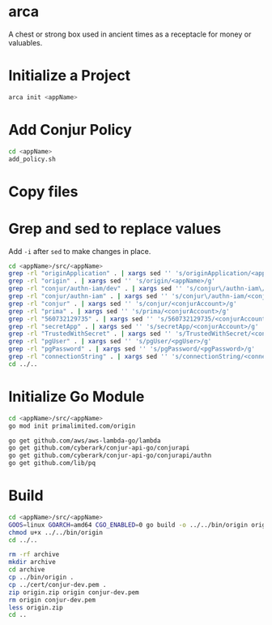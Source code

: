 # arca
A chest or strong box used in ancient times as a receptacle for money or valuables.

# Initialize a Project
```bash
arca init <appName>
```

# Add Conjur Policy
```bash
cd <appName>
add_policy.sh
```

# Copy files

# Grep and sed to replace values
Add `-i` after `sed` to make changes in place.
```bash
cd <appName>/src/<appName>
grep -rl "originApplication" . | xargs sed '' 's/originApplication/<appName>/g'
grep -rl "origin" . | xargs sed '' 's/origin/<appName>/g'
grep -rl "conjur/authn-iam/dev" . | xargs sed '' 's/conjur\/authn-iam\/dev/<conjurAccount>/g'
grep -rl "conjur/authn-iam" . | xargs sed '' 's/conjur\/authn-iam/<conjurAccount>/g'
grep -rl "conjur" . | xargs sed '' 's/conjur/<conjurAccount>/g'
grep -rl "prima" . | xargs sed '' 's/prima/<conjurAccount>/g'
grep -rl "560732129735" . | xargs sed '' 's/560732129735/<conjurAccount>/g'
grep -rl "secretApp" . | xargs sed '' 's/secretApp/<conjurAccount>/g'
grep -rl "TrustedWithSecret" . | xargs sed '' 's/TrustedWithSecret/<conjurAccount>/g'
grep -rl "pgUser" . | xargs sed '' 's/pgUser/<pgUser>/g'
grep -rl "pgPassword" . | xargs sed '' 's/pgPassword/<pgPassword>/g'
grep -rl "connectionString" . | xargs sed '' 's/connectionString/<connectionString>/g'
cd ../..
```

# Initialize Go Module
```bash
cd <appName>/src/<appName>
go mod init primalimited.com/origin

go get github.com/aws/aws-lambda-go/lambda
go get github.com/cyberark/conjur-api-go/conjurapi
go get github.com/cyberark/conjur-api-go/conjurapi/authn
go get github.com/lib/pq
```

# Build
```bash
cd <appName>/src/<appName>
GOOS=linux GOARCH=amd64 CGO_ENABLED=0 go build -o ../../bin/origin origin.go
chmod u+x ../../bin/origin
cd ../..

rm -rf archive
mkdir archive
cd archive
cp ../bin/origin .
cp ../cert/conjur-dev.pem .
zip origin.zip origin conjur-dev.pem
rm origin conjur-dev.pem
less origin.zip
cd ..
```

